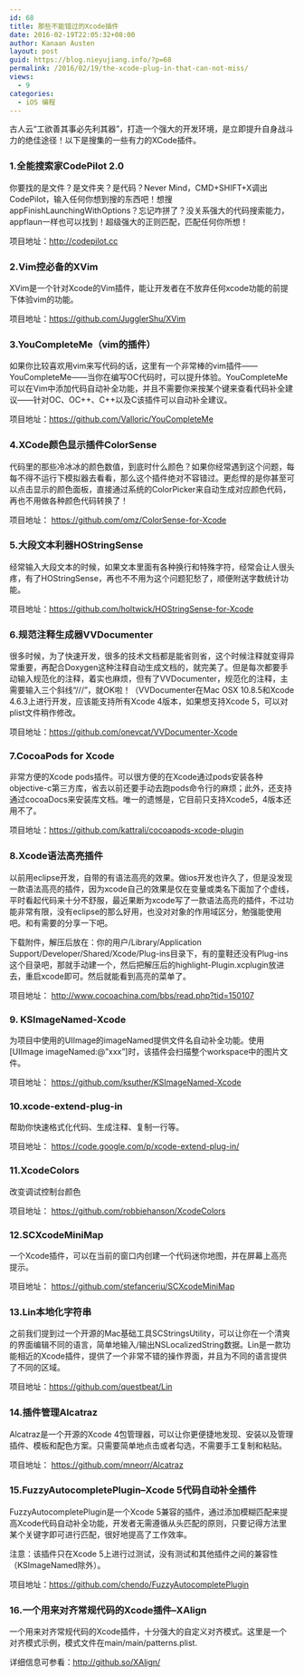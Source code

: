 ```yaml
---
id: 68
title: 那些不能错过的Xcode插件
date: 2016-02-19T22:05:32+08:00
author: Kanaan Austen
layout: post
guid: https://blog.nieyujiang.info/?p=68
permalink: /2016/02/19/the-xcode-plug-in-that-can-not-miss/
views:
  - 9
categories:
  - iOS 编程
---
```

古人云“工欲善其事必先利其器”，打造一个强大的开发环境，是立即提升自身战斗力的绝佳途径！以下是搜集的一些有力的XCode插件。

### 1.全能搜索家CodePilot 2.0

你要找的是文件？是文件夹？是代码？Never Mind，CMD+SHIFT+X调出CodePilot，输入任何你想到搜的东西吧！想搜appFinishLaunchingWithOptions？忘记咋拼了？没关系强大的代码搜索能力，appflaun一样也可以找到！超级强大的正则匹配，匹配任何你所想！
  
项目地址：http://codepilot.cc

### 2.Vim控必备的XVim

XVim是一个针对Xcode的Vim插件，能让开发者在不放弃任何xcode功能的前提下体验vim的功能。
  
项目地址：https://github.com/JugglerShu/XVim

### 3.YouCompleteMe（vim的插件）

如果你比较喜欢用vim来写代码的话，这里有一个非常棒的vim插件——YouCompleteMe——当你在编写OC代码时，可以提升体验。YouCompleteMe可以在Vim中添加代码自动补全功能，并且不需要你来按某个键来查看代码补全建议——针对OC、OC++、C++以及C该插件可以自动补全建议。
  
项目地址：https://github.com/Valloric/YouCompleteMe

### 4.XCode颜色显示插件ColorSense

代码里的那些冷冰冰的颜色数值，到底时什么颜色？如果你经常遇到这个问题，每每不得不运行下模拟器去看看，那么这个插件绝对不容错过。更彪悍的是你甚至可以点击显示的颜色面板，直接通过系统的ColorPicker来自动生成对应颜色代码，再也不用做各种颜色代码转换了！
  
项目地址： https://github.com/omz/ColorSense-for-Xcode

### 5.大段文本利器HOStringSense

经常输入大段文本的时候，如果文本里面有各种换行和特殊字符，经常会让人很头疼，有了HOStringSense，再也不不用为这个问题犯愁了，顺便附送字数统计功能。
  
项目地址：https://github.com/holtwick/HOStringSense-for-Xcode

### 6.规范注释生成器VVDocumenter

很多时候，为了快速开发，很多的技术文档都是能省则省，这个时候注释就变得异常重要，再配合Doxygen这种注释自动生成文档的，就完美了。但是每次都要手动输入规范化的注释，着实也麻烦，但有了VVDocumenter，规范化的注释，主需要输入三个斜线“///”，就OK啦！（VVDocumenter在Mac OSX 10.8.5和Xcode 4.6.3上进行开发，应该能支持所有Xcode 4版本，如果想支持Xcode 5，可以对plist文件稍作修改。
  
项目地址：https://github.com/onevcat/VVDocumenter-Xcode

### 7.CocoaPods for Xcode

非常方便的Xcode pods插件。可以很方便的在Xcode通过pods安装各种objective-c第三方库，省去以前还要手动去跑pods命令行的麻烦；此外，还支持通过cocoaDocs来安装库文档。唯一的遗憾是，它目前只支持Xcode5，4版本还用不了。
  
项目地址：https://github.com/kattrali/cocoapods-xcode-plugin

### 8.Xcode语法高亮插件

以前用eclipse开发，自带的有语法高亮的效果。做ios开发也许久了，但是没发现一款语法高亮的插件，因为xcode自己的效果是仅在变量或类名下面加了个虚线，平时看起代码来十分不舒服，最近果断为xcode写了一款语法高亮的插件，不过功能非常有限，没有eclipse的那么好用，也没对对象的作用域区分，勉强能使用吧。和有需要的分享一下吧。
  
下载附件，解压后放在：你的用户/Library/Application Support/Developer/Shared/Xcode/Plug-ins目录下，有的童鞋还没有Plug-ins这个目录吧，那就手动建一个，然后把解压后的highlight-Plugin.xcplugin放进去，重启xcode即可。然后就能看到高亮的菜单了。
  
项目地址： http://www.cocoachina.com/bbs/read.php?tid=150107

### 9. KSImageNamed-Xcode

为项目中使用的UIImage的imageNamed提供文件名自动补全功能。使用[UIImage imageNamed:@&#8221;xxx&#8221;]时，该插件会扫描整个workspace中的图片文件。
  
项目地址： https://github.com/ksuther/KSImageNamed-Xcode

### 10.xcode-extend-plug-in

帮助你快速格式化代码、生成注释、复制一行等。
  
项目地址： https://code.google.com/p/xcode-extend-plug-in/

### 11.XcodeColors

改变调试控制台颜色
  
项目地址： https://github.com/robbiehanson/XcodeColors

### 12.SCXcodeMiniMap

一个Xcode插件，可以在当前的窗口内创建一个代码迷你地图，并在屏幕上高亮提示。
  
项目地址： https://github.com/stefanceriu/SCXcodeMiniMap

### 13.Lin本地化字符串

之前我们提到过一个开源的Mac基础工具SCStringsUtility，可以让你在一个清爽的界面编辑不同的语言，简单地输入/输出NSLocalizedString数据。Lin是一款功能相近的Xcode插件，提供了一个非常不错的操作界面，并且为不同的语言提供了不同的区域。
  
项目地址：https://github.com/questbeat/Lin

### 14.插件管理Alcatraz

Alcatraz是一个开源的Xcode 4包管理器，可以让你更便捷地发现、安装以及管理插件、模板和配色方案。只需要简单地点击或者勾选，不需要手工复制和粘贴。
  
项目地址： https://github.com/mneorr/Alcatraz

### 15.FuzzyAutocompletePlugin&#8211;Xcode 5代码自动补全插件

FuzzyAutocompletePlugin是一个Xcode 5兼容的插件，通过添加模糊匹配来提高Xcode代码自动补全功能，开发者无需遵循从头匹配的原则，只要记得方法里某个关键字即可进行匹配，很好地提高了工作效率。
  
注意：该插件只在Xcode 5上进行过测试，没有测试和其他插件之间的兼容性（KSImageNamed除外）。
  
项目地址：https://github.com/chendo/FuzzyAutocompletePlugin

### 16.一个用来对齐常规代码的Xcode插件&#8211;XAlign

一个用来对齐常规代码的Xcode插件，十分强大的自定义对齐模式。这里是一个对齐模式示例，模式文件在main/main/patterns.plist.
  
详细信息可参看：http://github.so/XAlign/